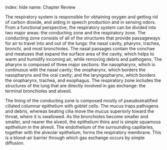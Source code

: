 index: hide
name: Chapter Review

The respiratory system is responsible for obtaining oxygen and getting rid of carbon dioxide, and aiding in speech production and in sensing odors. From a functional perspective, the respiratory system can be divided into two major areas: the conducting zone and the respiratory zone. The conducting zone consists of all of the structures that provide passageways for air to travel into and out of the lungs: the nasal cavity, pharynx, trachea, bronchi, and most bronchioles. The nasal passages contain the conchae and meatuses that expand the surface area of the cavity, which helps to warm and humidify incoming air, while removing debris and pathogens. The pharynx is composed of three major sections: the nasopharynx, which is continuous with the nasal cavity; the oropharynx, which borders the nasopharynx and the oral cavity; and the laryngopharynx, which borders the oropharynx, trachea, and esophagus. The respiratory zone includes the structures of the lung that are directly involved in gas exchange: the terminal bronchioles and alveoli.

The lining of the conducting zone is composed mostly of pseudostratified ciliated columnar epithelium with goblet cells. The mucus traps pathogens and debris, whereas beating cilia move the mucus superiorly toward the throat, where it is swallowed. As the bronchioles become smaller and smaller, and nearer the alveoli, the epithelium thins and is simple squamous epithelium in the alveoli. The endothelium of the surrounding capillaries, together with the alveolar epithelium, forms the respiratory membrane. This is a blood-air barrier through which gas exchange occurs by simple diffusion.
